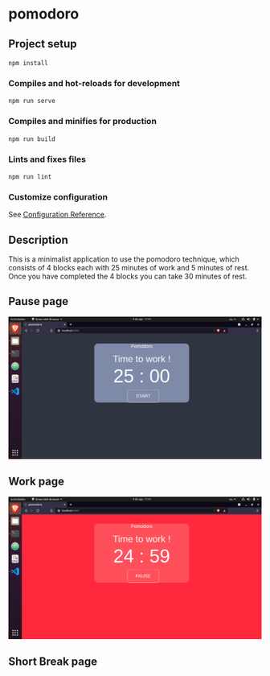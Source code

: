 # pomodoro

## Project setup
```
npm install
```

### Compiles and hot-reloads for development
```
npm run serve
```

### Compiles and minifies for production
```
npm run build
```

### Lints and fixes files
```
npm run lint
```

### Customize configuration
See [Configuration Reference](https://cli.vuejs.org/config/).


## Description

This is a minimalist application to use the pomodoro technique, which consists of 4 blocks each with 25 minutes of work and 5 minutes of rest. Once you have completed the 4 blocks you can take 30 minutes of rest. 

## Pause page
![plot](./src/assets/pomodoro-1.png)

## Work page
![plot](./src/assets/pomodoro-2.png)

## Short Break page
